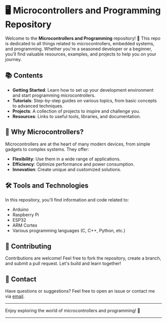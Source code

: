 
# 🖥️ Microcontrollers and Programming Repository

Welcome to the **Microcontrollers and Programming** repository! 🎉 This repo is dedicated to all things related to microcontrollers, embedded systems, and programming. Whether you're a seasoned developer or a beginner, you'll find valuable resources, examples, and projects to help you on your journey.

## 📚 Contents

- **Getting Started**: Learn how to set up your development environment and start programming microcontrollers.
- **Tutorials**: Step-by-step guides on various topics, from basic concepts to advanced techniques.
- **Projects**: A collection of projects to inspire and challenge you.
- **Resources**: Links to useful tools, libraries, and documentation.

## 🤖 Why Microcontrollers?

Microcontrollers are at the heart of many modern devices, from simple gadgets to complex systems. They offer:

- **Flexibility**: Use them in a wide range of applications.
- **Efficiency**: Optimize performance and power consumption.
- **Innovation**: Create unique and customized solutions.

## 🛠️ Tools and Technologies

In this repository, you'll find information and code related to:

- Arduino
- Raspberry Pi
- ESP32
- ARM Cortex
- Various programming languages (C, C++, Python, etc.)

## 🌟 Contributing

Contributions are welcome! Feel free to fork the repository, create a branch, and submit a pull request. Let's build and learn together!

## 📧 Contact

Have questions or suggestions? Feel free to open an issue or contact me via [email](anvinpshibu@gmail.com).

---

Enjoy exploring the world of microcontrollers and programming! 🚀

---
